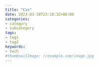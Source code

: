 ```yaml
---
title: "Css"
date: 2023-03-18T23:18:32+08:00
categories:
- category
- subcategory
tags:
- tag1
- tag2
keywords:
- tech
#thumbnailImage: //example.com/image.jpg
---
```


<!--more-->
